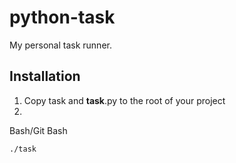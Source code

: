 # python-task

My personal task runner.


## Installation

1. Copy task and __task__.py to the root of your project
2. 

Bash/Git Bash

```
./task
```
